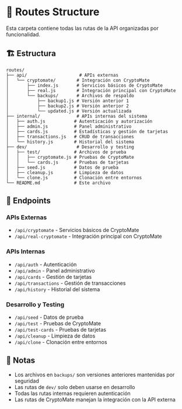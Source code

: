 # 📁 Routes Structure

Esta carpeta contiene todas las rutas de la API organizadas por funcionalidad.

## 🏗️ Estructura

```
routes/
├── api/                    # APIs externas
│   └── cryptomate/        # Integración con CryptoMate
│       ├── index.js       # Servicios básicos de CryptoMate
│       ├── real.js        # Integración principal con CryptoMate
│       └── backups/       # Archivos de respaldo
│           ├── backup1.js # Versión anterior 1
│           ├── backup2.js # Versión anterior 2
│           └── updated.js # Versión actualizada
├── internal/              # APIs internas del sistema
│   ├── auth.js           # Autenticación y autorización
│   ├── admin.js          # Panel administrativo
│   ├── cards.js          # Estadísticas y gestión de tarjetas
│   ├── transactions.js   # CRUD de transacciones
│   └── history.js        # Historial del sistema
├── dev/                   # Desarrollo y testing
│   ├── test/             # Archivos de prueba
│   │   ├── cryptomate.js # Pruebas de CryptoMate
│   │   └── cards.js      # Pruebas de tarjetas
│   ├── seed.js           # Datos de prueba
│   ├── cleanup.js        # Limpieza de datos
│   └── clone.js          # Clonación entre entornos
└── README.md             # Este archivo
```

## 🔗 Endpoints

### APIs Externas
- `/api/cryptomate` - Servicios básicos de CryptoMate
- `/api/real-cryptomate` - Integración principal con CryptoMate

### APIs Internas
- `/api/auth` - Autenticación
- `/api/admin` - Panel administrativo
- `/api/cards` - Gestión de tarjetas
- `/api/transactions` - Gestión de transacciones
- `/api/history` - Historial del sistema

### Desarrollo y Testing
- `/api/seed` - Datos de prueba
- `/api/test` - Pruebas de CryptoMate
- `/api/test-cards` - Pruebas de tarjetas
- `/api/cleanup` - Limpieza de datos
- `/api/clone` - Clonación entre entornos

## 📝 Notas

- Los archivos en `backups/` son versiones anteriores mantenidas por seguridad
- Las rutas de `dev/` solo deben usarse en desarrollo
- Todas las rutas internas requieren autenticación
- Las rutas de CryptoMate manejan la integración con la API externa
